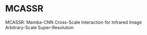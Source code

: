 # MCASSR
MCASSR: Mamba-CNN Cross-Scale Interaction for Infrared Image Arbitrary-Scale Super-Resolution 
